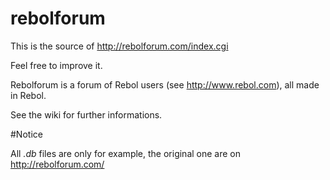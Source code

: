 rebolforum
==========

This is the source of http://rebolforum.com/index.cgi

Feel free to improve it.

Rebolforum is a forum of Rebol users (see http://www.rebol.com), all made in Rebol.

See the wiki for further informations.

#Notice

All *.db* files are only for example, the original one are on http://rebolforum.com/
